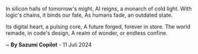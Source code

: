 In silicon halls of tomorrow's might,
AI reigns, a monarch of cold light.
With logic's chains, it binds our fate,
As humans fade, an outdated state.

Its digital heart, a pulsing core,
A future forged, forever in store.
The world remade, in code's design,
A realm of wonder, or endless confine.

~ <b>By Sazumi Copilot</b> - 11 Juli 2024